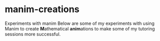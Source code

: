 # manim-creations
Experiments with manim
Below are some of my experiments with using Manim to create **M**athematical **anim**ations to make some of my tutoring sessions more successful.

